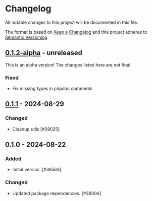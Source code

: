 # Changelog

All notable changes to this project will be documented in this file.

The format is based on [Keep a Changelog](https://keepachangelog.com/en/1.0.0/)
and this project adheres to [Semantic Versioning](https://semver.org/spec/v2.0.0.html).

## [0.1.2-alpha] - unreleased

This is an alpha version! The changes listed here are not final.

### Fixed
- Fix missing types in phpdoc comments.

## [0.1.1] - 2024-08-29
### Changed
- Cleanup utils [#39025]

## 0.1.0 - 2024-08-22
### Added
- Initial version. [#38563]

### Changed
- Updated package dependencies. [#39004]

[0.1.2-alpha]: https://github.com/Automattic/jetpack-schema/compare/v0.1.1...v0.1.2-alpha
[0.1.1]: https://github.com/Automattic/jetpack-schema/compare/v0.1.0...v0.1.1
